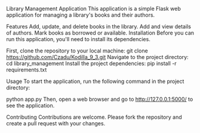 Library Management Application
This application is a simple Flask web application for managing a library's books and their authors.

Features
Add, update, and delete books in the library.
Add and view details of authors.
Mark books as borrowed or available.
Installation
Before you can run this application, you'll need to install its dependencies.

First, clone the repository to your local machine:
git clone https://github.com/Czadu/Kodilla_9_3.git
Navigate to the project directory:
cd library_management
Install the project dependencies:
pip install -r requirements.txt

Usage
To start the application, run the following command in the project directory:

python app.py
Then, open a web browser and go to http://127.0.0.1:5000/ to see the application.

Contributing
Contributions are welcome. Please fork the repository and create a pull request with your changes.
